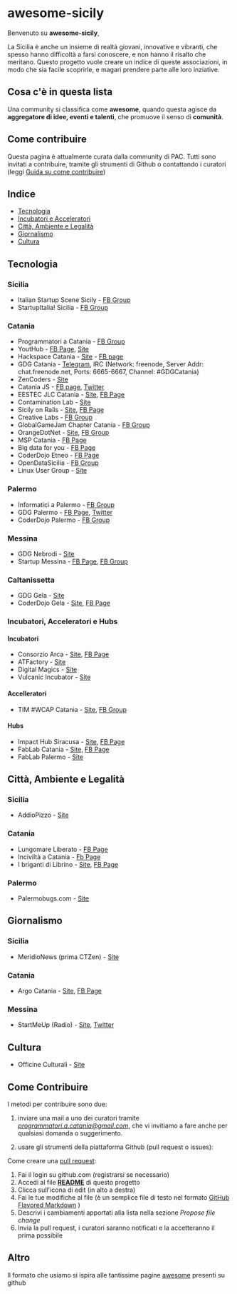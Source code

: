 # awesome-sicily

Benvenuto su **awesome-sicily**,

La Sicilia è anche un insieme di realtà giovani, innovative e vibranti, che spesso hanno difficoltà a farsi conoscere, e non hanno il risalto che meritano. Questo progetto vuole creare un indice di queste associazioni, in modo che sia facile scoprirle, e magari prendere parte alle loro inziative.

## Cosa c'è in questa lista

Una community si classifica come **awesome**, quando questa agisce da **aggregatore di idee, eventi e talenti**, che promuove il senso di **comunità**.


## Come contribuire

Questa pagina è attualmente curata dalla community di PAC. Tutti sono invitati a contribuire, tramite gli strumenti di Github o contattando i curatori (leggi [Guida su come contribuire](#contributing))

## Indice

- [Tecnologia](#tecnologia)
 - [Incubatori e Acceleratori](#incubatori-acceleratori-e-hubs)
- [Città, Ambiente e Legalità](#città-ambiente-e-legalità)
- [Giornalismo](#giornalismo)
- [Cultura](#cultura)
 
## Tecnologia
 
### Sicilia
* Italian Startup Scene Sicily - [FB Group](https://www.facebook.com/groups/italianstartupsicilia/)
* StartupItalia! Sicilia - [FB Group](https://www.facebook.com/groups/startupitaliasicilia/)

### Catania
* Programmatori a Catania - [FB Group](https://www.facebook.com/groups/programmatoriCatania/)
* YoutHub - [FB Page](https://www.facebook.com/Youthub-Catania-116505148430596), [Site](http://www.youthub.net/)
* Hackspace Catania - [Site](http://www.hackspacecatania.it/) - [FB page](https://www.facebook.com/hackspacecatania/)
* GDG Catania - [Telegram](https://telegram.me/joinchat/BaFZOAjDvuBBFBPAdMogvg), IRC (Network: freenode, Server Addr: chat.freenode.net, Ports: 6665-6667, Channel: #GDGCatania)
* ZenCoders - [Site](http://zencoders.org/)
* Catania JS - [FB page](https://www.facebook.com/CataniaJS/), [Twitter](https://twitter.com/catania_js)
* EESTEC JLC Catania - [Site](http://www.eestec-catania.eu/), [FB Page](https://www.facebook.com/CataniaEESTEC)
* Contamination Lab - [Site](http://clab.unict.it/)
* Sicily on Rails - [Site](http://www.sicilyonrails.org/), [FB Page](https://www.facebook.com/SicilyOnRails/)
* Creative Labs - [FB Group](https://www.facebook.com/groups/258359144245651/)
* GlobalGameJam Chapter Catania - [FB Group](https://www.facebook.com/GGJCatania/)
* OrangeDotNet - [Site](http://www.orangedotnet.org/), [FB Group](https://www.facebook.com/groups/orangedotnet/)
* MSP Catania - [FB Page](https://www.facebook.com/MSPUnict/)
* Big data for you - [FB Page](https://www.facebook.com/bigdata4you/)
* CoderDojo Etneo - [FB Page](https://www.facebook.com/CoderDojoEtneo/?fref=ts)
* OpenDataSicilia - [FB Group](https://www.facebook.com/groups/opendatasicilia/?fref=ts)
* Linux User Group - [Site](http://catania.linux.it/)

### Palermo
* Informatici a Palermo - [FB Group](https://www.facebook.com/groups/110929722279430/)
* GDG Palermo - [FB Page](https://www.facebook.com/GDGPalermo/), [Twitter](https://twitter.com/gdg_palermo)
* CoderDojo Palermo - [FB Group](https://www.facebook.com/groups/386820911485430/)

### Messina
* GDG Nebrodi - [Site](http://www.gdgnebrodi.info/)
* Startup Messina - [FB Page](https://www.facebook.com/startupmessina/), [FB Group](https://www.facebook.com/groups/649406375092242/)

### Caltanissetta
* GDG Gela - [Site](http://www.gdggela.org/)
* CoderDojo Gela - [Site](http://www.coderdojogela.it/), [FB Page](https://www.facebook.com/coderdojogela)

### Incubatori, Acceleratori e Hubs

#### Incubatori
* Consorzio Arca - [Site](http://www.consorzioarca.it/index.php/en/), [FB Page](https://www.facebook.com/ConsorzioArca/)
* ATFactory - [Site](http://atfactory.it/)
* Digital Magics - [Site](http://l.digitalmagics.com/palermo/)
* Vulcanic Incubator - [Site](http://www.vulcanic.it/)

#### Accelleratori
* TIM #WCAP Catania - [Site](http://www.wcap.tim.it/en/accelerators/catania), [FB Group](https://www.facebook.com/groups/454645481297154/) 

#### Hubs
* Impact Hub Siracusa - [Site](http://siracusa.impacthub.net/), [FB Page](https://www.facebook.com/TheHubSiracusa?fref=ts)
* FabLab Catania - [Site](http://fablabcatania.eu/), [FB Page](https://www.facebook.com/FABLAB.CATANIA.make.your.idea/?fref=ts)
* FabLab Palermo - [Site](http://fablabpalermo.org/)

## Città, Ambiente e Legalità

### Sicilia
* AddioPizzo - [Site](www.addiopizzo.org)

### Catania
* Lungomare Liberato - [FB Page](https://www.facebook.com/lungomareliberatocatania/)
* Inciviltà a Catania - [Fb Page](https://www.facebook.com/Inciviltà-a-Catania-662923443841832/)
* I briganti di Librino - [Site](http://www.brigantilibrino.it/), [FB Page](https://www.facebook.com/RugbyIBriganti/)

### Palermo
* Palermobugs.com - [Site](http://www.palermobugs.com/)

## Giornalismo

### Sicilia
* MeridioNews (prima CTZen) - [Site](http://meridionews.it/)

### Catania
* Argo Catania - [Site](http://www.argocatania.org/), [FB Page](https://www.facebook.com/Argo-Catania-148063732028876/)

### Messina
* StartMeUp (Radio) - [Site](http://www.radiostartmeup.it/), [Twitter](https://twitter.com/radiosmu)

## Cultura
* Officine Culturali - [Site](http://www.officineculturali.net/)


## Come Contribuire

I metodi per contribuire sono due:

1.  inviare una mail a uno dei curatori tramite *programmatori.a.catania@gmail.com*, che vi invitiamo a fare anche per qualsiasi domanda o suggerimento.

2. usare gli strumenti della piattaforma Github (pull request o issues):

Come creare una [pull request](https://help.github.com/articles/using-pull-requests/):

1. Fai il login su github.com (registrarsi se necessario)
2. Accedi al file [**README**](https://github.com/sic2/awesome-sicily/blob/master/README.md) di questo progetto
3. Clicca sull'icona di edit (in alto a destra)
4. Fai le tue modifiche al file (è un semplice file di testo nel formato [GitHub Flavored Markdown](https://help.github.com/articles/github-flavored-markdown/) )
5. Descrivi i cambiamenti apportati alla lista nella sezione *Propose file change*
6. Invia la pull request, i curatori saranno notificati e la accetteranno il prima possibile

## Altro

Il formato che usiamo si ispira alle tantissime pagine [awesome](https://github.com/sindresorhus/awesome) presenti su github
